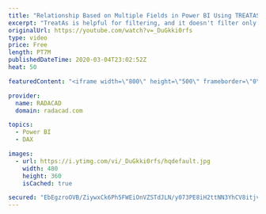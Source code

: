 ```yaml
---
title: "Relationship Based on Multiple Fields in Power BI Using TREATAS DAX Function"
excerpt: "TreatAs is helpful for filtering, and it doesn't filter only based on one column, it can filter based on as many as columns you want. One of the challenges in Power BI relationships is creating a relationship based on multiple fields, I have previously explained a method you can use to create a compound"
originalUrl: https://youtube.com/watch?v=_DuGkki0rfs
type: video
price: Free
length: PT7M
publishedDateTime: 2020-03-04T23:02:52Z
heat: 50

featuredContent: "<iframe width=\"800\" height=\"500\" frameborder=\"0\" src=\"https://www.youtube.com/embed/_DuGkki0rfs\" allow=\"accelerometer; autoplay; encrypted-media; gyroscope; picture-in-picture\" allowfullscreen></iframe>"

provider:
  name: RADACAD
  domain: radacad.com

topics:
  - Power BI
  - DAX

images:
  - url: https://i.ytimg.com/vi/_DuGkki0rfs/hqdefault.jpg
    width: 480
    height: 360
    isCached: true

secured: "EbEgzroOVB/ZiywxCk6Ph5FWEiOnVZSTdJLN/y073PE8iH2ttNN3YhCV8itjvLGWZcfZ/D8BftR22vLPgp0J6imY3+vnJNJOsVgP4bcRdjgHZVCyCBC+S0kcQL3BLW2F6sxhB+IXKAuZVMAGZAyOW3Zch717geKquZv3GnekavFjep6o3w77pFgPjwDT4p/AscepqX8ZFcQ+5+DNxtw6z5Rd0nD0xK/ADEGwUq1W7JImvwaNH0WyxUhqIR0neybNdCWIdnQnGnfa7X4ExTdU7/3gxRPz6DpMM9xjxdJYoVs+c715w9JpA6D39HqGcTepaoYUgl1kgUHFLoRka0y9wCjAbTXuHsTtLmhxKTZsAse5WQ2//oO4sqFImiQCCVFarBrVx6SePq6kTID6l98TtL3B5gw5VQ9UGYV0TGy8b0Q=;jglgUvZkmyHJlxxmdjm1HA=="
---
```


